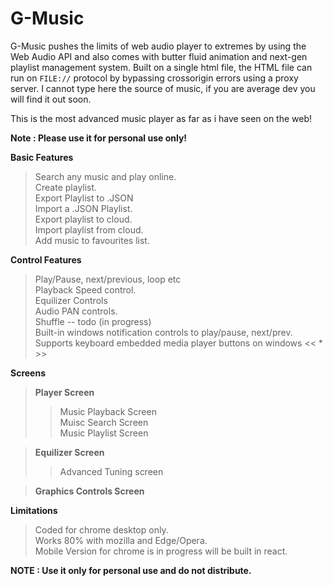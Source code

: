# G-Music
G-Music pushes the limits of web audio player to extremes by using the Web Audio API and also comes with butter fluid animation and next-gen playlist management system.
Built on a single html file, the HTML file can run on `FILE://` protocol by bypassing crossorigin errors using a proxy server. I cannot type here the source of music,
if you are average dev you will find it out soon. 

This is the most advanced music player as far as i have seen on the web!


**Note : Please use it for personal use only!**

**Basic Features**  
>Search any music and play online.  
>Create playlist.  
>Export Playlist to .JSON  
>Import a .JSON Playlist.  
>Export playlist to cloud.  
>Import playlist from cloud.  
>Add music to favourites list.  

**Control Features**
>Play/Pause, next/previous, loop etc  
>Playback Speed control.  
>Equilizer Controls  
>Audio PAN controls.  
>Shuffle -- todo (in progress)  
>Built-in windows notification controls to play/pause, next/prev.  
>Supports keyboard embedded media player buttons on windows << * >>

**Screens**
>**Player Screen**  
>>Music Playback Screen  
>>Muisc Search Screen  
>>Music Playlist Screen  

>**Equilizer Screen**  
>>Advanced Tuning screen  

>**Graphics Controls Screen**  


**Limitations**
>Coded for chrome desktop only.  
>Works 80% with mozilla and Edge/Opera.  
>Mobile Version for chrome is in progress will be built in react.  

**NOTE : Use it only for personal use and do not distribute.** 


